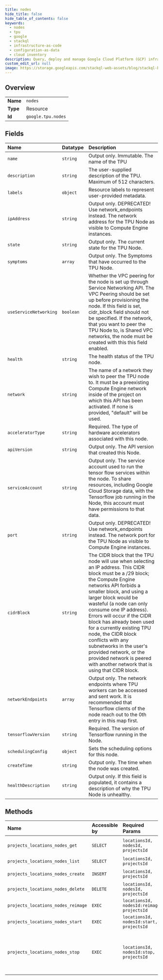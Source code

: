 ```yaml
---
title: nodes
hide_title: false
hide_table_of_contents: false
keywords:
  - nodes
  - tpu
  - google    
  - stackql
  - infrastructure-as-code
  - configuration-as-data
  - cloud inventory
description: Query, deploy and manage Google Cloud Platform (GCP) infrastructure and resources using SQL
custom_edit_url: null
image: https://storage.googleapis.com/stackql-web-assets/blog/stackql-blog-post-featured-image.png
---
```

  
    

## Overview
<table><tbody>
<tr><td><b>Name</b></td><td><code>nodes</code></td></tr>
<tr><td><b>Type</b></td><td>Resource</td></tr>
<tr><td><b>Id</b></td><td><code>google.tpu.nodes</code></td></tr>
</tbody></table>

## Fields
| Name | Datatype | Description |
|:-----|:---------|:------------|
| `name` | `string` | Output only. Immutable. The name of the TPU |
| `description` | `string` | The user-supplied description of the TPU. Maximum of 512 characters. |
| `labels` | `object` | Resource labels to represent user-provided metadata. |
| `ipAddress` | `string` | Output only. DEPRECATED! Use network_endpoints instead. The network address for the TPU Node as visible to Compute Engine instances. |
| `state` | `string` | Output only. The current state for the TPU Node. |
| `symptoms` | `array` | Output only. The Symptoms that have occurred to the TPU Node. |
| `useServiceNetworking` | `boolean` | Whether the VPC peering for the node is set up through Service Networking API. The VPC Peering should be set up before provisioning the node. If this field is set, cidr_block field should not be specified. If the network, that you want to peer the TPU Node to, is Shared VPC networks, the node must be created with this this field enabled. |
| `health` | `string` | The health status of the TPU node. |
| `network` | `string` | The name of a network they wish to peer the TPU node to. It must be a preexisting Compute Engine network inside of the project on which this API has been activated. If none is provided, "default" will be used. |
| `acceleratorType` | `string` | Required. The type of hardware accelerators associated with this node. |
| `apiVersion` | `string` | Output only. The API version that created this Node. |
| `serviceAccount` | `string` | Output only. The service account used to run the tensor flow services within the node. To share resources, including Google Cloud Storage data, with the Tensorflow job running in the Node, this account must have permissions to that data. |
| `port` | `string` | Output only. DEPRECATED! Use network_endpoints instead. The network port for the TPU Node as visible to Compute Engine instances. |
| `cidrBlock` | `string` | The CIDR block that the TPU node will use when selecting an IP address. This CIDR block must be a /29 block; the Compute Engine networks API forbids a smaller block, and using a larger block would be wasteful (a node can only consume one IP address). Errors will occur if the CIDR block has already been used for a currently existing TPU node, the CIDR block conflicts with any subnetworks in the user's provided network, or the provided network is peered with another network that is using that CIDR block. |
| `networkEndpoints` | `array` | Output only. The network endpoints where TPU workers can be accessed and sent work. It is recommended that Tensorflow clients of the node reach out to the 0th entry in this map first. |
| `tensorflowVersion` | `string` | Required. The version of Tensorflow running in the Node. |
| `schedulingConfig` | `object` | Sets the scheduling options for this node. |
| `createTime` | `string` | Output only. The time when the node was created. |
| `healthDescription` | `string` | Output only. If this field is populated, it contains a description of why the TPU Node is unhealthy. |
## Methods
| Name | Accessible by | Required Params | Description |
|:-----|:--------------|:----------------|:------------|
| `projects_locations_nodes_get` | `SELECT` | `locationsId, nodesId, projectsId` | Gets the details of a node. |
| `projects_locations_nodes_list` | `SELECT` | `locationsId, projectsId` | Lists nodes. |
| `projects_locations_nodes_create` | `INSERT` | `locationsId, projectsId` | Creates a node. |
| `projects_locations_nodes_delete` | `DELETE` | `locationsId, nodesId, projectsId` | Deletes a node. |
| `projects_locations_nodes_reimage` | `EXEC` | `locationsId, nodesId:reimage, projectsId` | Reimages a node's OS. |
| `projects_locations_nodes_start` | `EXEC` | `locationsId, nodesId:start, projectsId` | Starts a node. |
| `projects_locations_nodes_stop` | `EXEC` | `locationsId, nodesId:stop, projectsId` | Stops a node, this operation is only available with single TPU nodes. |
